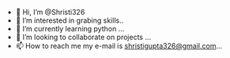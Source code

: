 - 👋 Hi, I’m @Shristi326
- 👀 I’m interested in grabing skills..
- 🌱 I’m currently learning python  ...
- 💞️ I’m looking to collaborate on projects ...
- 📫 How to reach me  my e-mail is shristigupta326@gmail.com...

<!---
Shristi326/Shristi326 is a ✨ special ✨ repository because its `README.md` (this file) appears on your GitHub profile.
You can click the Preview link to take a look at your changes.
--->

